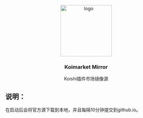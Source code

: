 <!-- PROJECT LOGO -->

<br />
<div align="center">
  <a href="https://github.com/initialencounter/mykoishi">
    <a href="https://koishi.chat/" target="_blank">
    <img width="160" src="https://koishi.chat/logo.png" alt="logo">
  </a>
  </a>

<h3 align="center">Koimarket Mirror</h3>

<p align="center">
    Koishi插件市场镜像源
  </p>
</div>

## 说明：
在启动后会将官方源下载到本地，并且每隔10分钟提交到github.io。